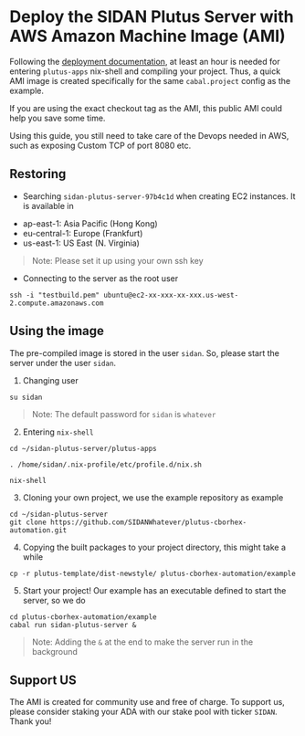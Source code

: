 # Deploy the SIDAN Plutus Server with AWS Amazon Machine Image (AMI)

Following the [deployment documentation](./Deployment.md), at least an hour is needed for entering `plutus-apps` nix-shell and compiling your project. Thus, a quick AMI image is created specifically for the same `cabal.project` config as the example.

If you are using the exact checkout tag as the AMI, this public AMI could help you save some time.

Using this guide, you still need to take care of the Devops needed in AWS, such as exposing Custom TCP of port 8080 etc.

## Restoring

- Searching `sidan-plutus-server-97b4c1d` when creating EC2 instances. It is available in

* ap-east-1: Asia Pacific (Hong Kong)
* eu-central-1: Europe (Frankfurt)
* us-east-1: US East (N. Virginia)

> Note: Please set it up using your own ssh key

- Connecting to the server as the root user

```
ssh -i "testbuild.pem" ubuntu@ec2-xx-xxx-xx-xxx.us-west-2.compute.amazonaws.com
```

## Using the image

The pre-compiled image is stored in the user `sidan`. So, please start the server under the user `sidan`.

1. Changing user

```
su sidan
```

> Note: The default password for `sidan` is `whatever`

2. Entering `nix-shell`

```
cd ~/sidan-plutus-server/plutus-apps
```

```
. /home/sidan/.nix-profile/etc/profile.d/nix.sh
```

```
nix-shell
```

3. Cloning your own project, we use the example repository as example

```
cd ~/sidan-plutus-server
git clone https://github.com/SIDANWhatever/plutus-cborhex-automation.git
```

4. Copying the built packages to your project directory, this might take a while

```
cp -r plutus-template/dist-newstyle/ plutus-cborhex-automation/example
```

5. Start your project! Our example has an executable defined to start the server, so we do

```
cd plutus-cborhex-automation/example
cabal run sidan-plutus-server &
```

> Note: Adding the `&` at the end to make the server run in the background

## Support US

The AMI is created for community use and free of charge. To support us, please consider staking your ADA with our stake pool with ticker `SIDAN`. Thank you!

